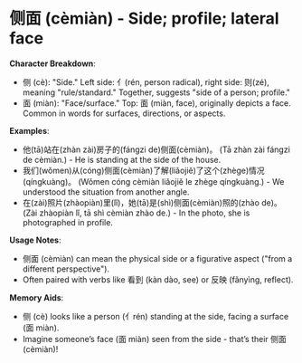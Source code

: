 # **侧面 (cèmiàn) - Side; profile; lateral face**

**Character Breakdown**:  
- 侧 (cè): "Side." Left side: 亻(rén, person radical), right side: 则(zé), meaning "rule/standard." Together, suggests "side of a person; profile."  
- 面 (miàn): "Face/surface." Top: 面 (miàn, face), originally depicts a face. Common in words for surfaces, directions, or aspects.

**Examples**:  
- 他(tā)站在(zhàn zài)房子的(fángzi de)侧面(cèmiàn)。 (Tā zhàn zài fángzi de cèmiàn.) - He is standing at the side of the house.  
- 我们(wǒmen)从(cóng)侧面(cèmiàn)了解(liǎojiě)了这个(zhège)情况(qíngkuàng)。 (Wǒmen cóng cèmiàn liǎojiě le zhège qíngkuàng.) - We understood the situation from another angle.  
- 在(zài)照片(zhàopiàn)里(lǐ)，她(tā)是(shì)侧面(cèmiàn)照的(zhào de)。 (Zài zhàopiàn lǐ, tā shì cèmiàn zhào de.) - In the photo, she is photographed in profile.

**Usage Notes**:  
- 侧面 (cèmiàn) can mean the physical side or a figurative aspect ("from a different perspective").  
- Often paired with verbs like 看到 (kàn dào, see) or 反映 (fǎnyìng, reflect).

**Memory Aids**:  
- 侧 (cè) looks like a person (亻rén) standing at the side, facing a surface (面 miàn).  
- Imagine someone’s face (面 miàn) seen from the side - that’s their 侧面 (cèmiàn)!